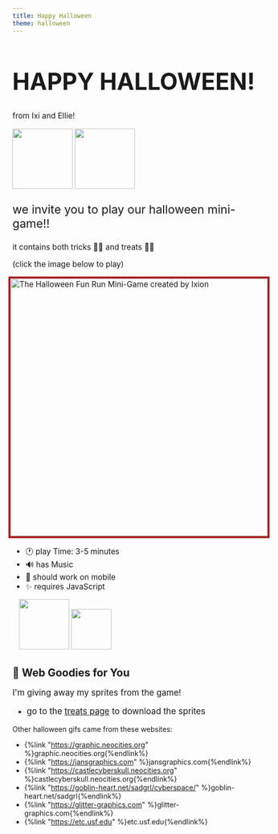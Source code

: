 ```yaml
---
title: Happy Halloween
theme: halloween
---
```


<style>
  .halloween-title {
    font-size:3em;
  }

  .game-screenshot-container {
    display: flex;
    flex-direction: column;
    align-items: center;
  }

  .game-screenshot {
    image-rendering: pixelated;
    border: 4px solid #aa2222;
  }

  .font-big1 {
    font-size:1.1em;
  }

  .font-big2 {
    font-size:1.2em;
  }

  .font-big3 {
    font-size:1.5em;
  }

  @media only screen and (max-width: 600px) {
    .halloween-title {
      font-size:2em;
    }

    .game-screenshot {
      image-rendering: inherit;
    }
  }
</style>

<div class="text-center font-big1">

<h1 class="halloween-font halloween-title">HAPPY HALLOWEEN!</h1>

<!-- <img src="/images/web/hga.gif" alt="Happy Halloween!"> -->

from Ixi and Ellie!

<img src="/images/share/ixi-halloween-wave.gif" alt="" width=120 class="pixelart">
<img src="/images/share/ellie-halloween-wave.gif" alt="" width=120 class="pixelart">

<p class="font-big3">we invite you to play our halloween mini-game!!</p>

<p>it contains both tricks 🎃👻 and treats 🍫🍭</p>

(click the image below to play)

<div class="game-screenshot-container">
<!-- <img src="/images/common/skeleton-arm-pointing.gif" alt="" class="center"> -->
<a href="/events/2024/halloween/game/">
<img src="/images/common/halloween-fun-run-title.png" alt="The Halloween Fun Run Mini-Game created 
by Ixion" width=512 class="game-screenshot center max100">
</div>
</a>

<ul>
  <li>🕐 play Time: 3-5 minutes</li>
  <li>🔊 has Music</li>
  <li>📱 should work on mobile</li>
  <li>✨ requires JavaScript</li>
</ul>

<div>
<img src="/images/web/candlew2l.gif" alt="">
<img src="/images/web/hg7.gif" alt="">
<img src="/images/web/hg11.gif" alt="">
<img src="/images/web/globe_lightning.gif" alt="" width=100>
<img src="/images/web/bubbling-beakers.gif" alt="" width=80>
<img src="/images/web/candlew2l.gif" alt="">
</div>

<img src="/images/web/boneline.gif" alt="" class="center max100">

</div>

## 🍬 Web Goodies for You

<span class="font-big2">

I'm giving away my sprites from the game!

- go to the <a href="/events/2024/halloween/treats/">treats page</a> to download the sprites

</span>
Other halloween gifs came from these websites:

- {%link "https://graphic.neocities.org" %}graphic.neocities.org{%endlink%}
- {%link "https://jansgraphics.com" %}jansgraphics.com{%endlink%}
- {%link "https://castlecyberskull.neocities.org" %}castlecyberskull.neocities.org{%endlink%}
- {%link "https://goblin-heart.net/sadgrl/cyberspace/" %}goblin-heart.net/sadgrl{%endlink%}
- {%link "https://glitter-graphics.com" %}glitter-graphics.com{%endlink%}
- {%link "https://etc.usf.edu" %}etc.usf.edu{%endlink%}
